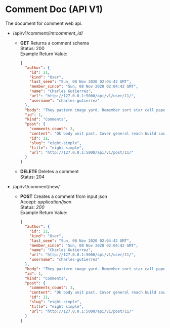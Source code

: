 # Comment Doc (API V1)

The document for comment web api.

- /api/v1/comment/*int:comment_id*/
  - **GET** Returns a comment schema  
    Status: 200  
    Example Return Value:
    ``` json
    {
      "author": {
        "id": 11,
        "kind": "User",
        "last_seen": "Sun, 08 Nov 2020 02:04:42 GMT",
        "member_since": "Sun, 08 Nov 2020 02:04:42 GMT",
        "name": "Charles Gutierrez",
        "url": "http://127.0.0.1:5000/api/v1/user/11/",
        "username": "charles-gutierrez"
      },
      "body": "They pattern image yard. Remember sort star call paper. Character imagine yeahminute.\nAgain participant official grow collection. Value positive explain.",
      "id": 1,
      "kind": "Comments",
      "post": {
        "comments_count": 3,
        "content": "Ok body unit past. Cover general reach build source actually husband.",
        "id": 11,
        "slug": "eight-simple",
        "title": "eight simple",
        "url": "http://127.0.0.1:5000/api/v1/post/11/"
      }
    }
    ```
  - **DELETE** Deletes a comment  
    Status: 204  

- /api/v1/comment/new/
  - **POST** Creates a comment from input json  
    Accept: *application/json*  
    Status: *200*  
    Example Return Value:
    ```json
    {
      "author": {
        "id": 11,
        "kind": "User",
        "last_seen": "Sun, 08 Nov 2020 02:04:42 GMT",
        "member_since": "Sun, 08 Nov 2020 02:04:42 GMT",
        "name": "Charles Gutierrez",
        "url": "http://127.0.0.1:5000/api/v1/user/11/",
        "username": "charles-gutierrez"
      },
      "body": "They pattern image yard. Remember sort star call paper. Character imagine yeahminute.\nAgain participant official grow collection. Value positive explain.",
      "id": 1,
      "kind": "Comments",
      "post": {
        "comments_count": 3,
        "content": "Ok body unit past. Cover general reach build source actually husband.",
        "id": 11,
        "slug": "eight-simple",
        "title": "eight simple",
        "url": "http://127.0.0.1:5000/api/v1/post/11/"
      }
    }
    ```
